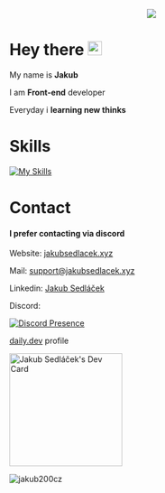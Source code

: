 <p align="center">
<img src="https://i.ibb.co/vLdd4jy/174496519-13882cb7-21d8-4046-aa21-1cf2b805cc20.gif">
</p>

# Hey there <img src="https://media.giphy.com/media/hvRJCLFzcasrR4ia7z/giphy.gif" width="25px">

My name is <b>Jakub</b>

I am <b>Front-end</b> developer

Everyday i <b>learning new thinks</b>

# Skills

[![My Skills](https://skillicons.dev/icons?i=html,css,js,jquery,vue,react,git,astro,&theme=dark)](https://skillicons.dev)

# Contact

#### I prefer contacting via discord

Website: [jakubsedlacek.xyz](https://jakubsedlacek.xyz)

Mail: [support@jakubsedlacek.xyz](mailto:support@jakubsedlacek.xyz)

Linkedin: [Jakub Sedláček](https://www.linkedin.com/in/jakubsedlacek04/)


Discord:

[![Discord Presence](https://lanyard.cnrad.dev/api/328189820423634944)](https://discord.com/users/328189820423634944)

[daily.dev](https://app.daily.dev/Jakub200cz) profile

<a href="https://app.daily.dev/Jakub200cz"><img src="https://api.daily.dev/devcards/867d99a3e4d34b98973482b746a6b272.png?r=qcz" width="200" alt="Jakub Sedláček's Dev Card"/></a>

  <p><img align="center" src="https://github-readme-stats.vercel.app/api/top-langs?username=jakub200cz&show_icons=true&theme=dark&locale=en&layout=compact" alt="jakub200cz" /></p>
